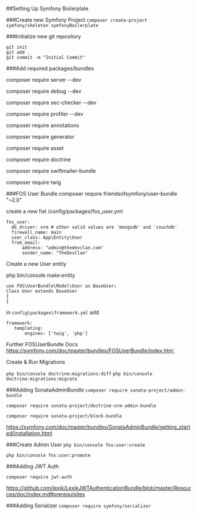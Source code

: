 ##Setting Up Symfony Boilerplate

###Create new Symfony Project
`composer create-project symfony/skeleton symfonyBoilerplate`

###Initialize new git repository
```
git init
git add .
git commit -m "Initial Commit"
```

###Add required packages/bundles

composer require server --dev

composer require debug --dev

composer require sec-checker --dev

composer require profiler --dev

composer require annotations

composer require generator

composer require asset

composer require doctrine

composer require swiftmailer-bundle

composer require twig

###FOS User Bundle
composer require friendsofsymfony/user-bundle "~2.0"

create a new fiel /config/packages/fos_user.yml
```
fos_user:
  db_driver: orm # other valid values are 'mongodb' and 'couchdb'
  firewall_name: main
  user_class: App\Entity\User
  from_email:
      address: "admin@thedevclan.com"
      sender_name: "TheDevClan"
```

Create a new User entity

php bin/console make:entity

```
use FOS\UserBundle\Model\User as BaseUser;
Class User extends BaseUser 
{
}
```

 in `config\packages\framework.yml` add
 
 ```
 framework:
    templating:
        engines: ['twig', 'php']
 ```
Further FOSUserBundle Docs
https://symfony.com/doc/master/bundles/FOSUserBundle/index.htm` 

Create & Run Migrations
 
`php bin/console doctrine:migrations:diff`
`php bin/console doctrine:migrations:migrate`
 
###Adding SonataAdminBundle
``composer require sonata-project/admin-bundle``

``composer require sonata-project/doctrine-orm-admin-bundle``

``composer require sonata-project/block-bundle``

https://symfony.com/doc/master/bundles/SonataAdminBundle/getting_started/installation.html

###Create Admin User
``php bin/console fos:user:create``

``php bin/console fos:user:promote``
 
 
###Adding JWT Auth

``composer require jwt-auth``

https://github.com/lexik/LexikJWTAuthenticationBundle/blob/master/Resources/doc/index.md#prerequisites

###Adding Serializer
``composer require symfony/serializer``